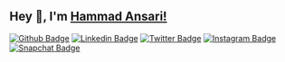 ## Hey 👋, I'm [Hammad Ansari!](https://github.com/fruxc/)

[![Github Badge](https://img.shields.io/github/followers/fruxc?label=Follow&style=social)](https://github.com/fruxc)
[![Linkedin Badge](https://img.shields.io/badge/-LinkedIn-0e76a8?style=social&logo=Linkedin&logoColor=white)](https://linkedin.com/in/h4mm4d)
[![Twitter Badge](https://img.shields.io/badge/-Twitter-00acee?style=social&logo=Twitter&logoColor=white)](https://twitter.com/fruxc_)
[![Instagram Badge](https://img.shields.io/badge/-Instagram-e4405f?style=social&logo=Instagram&logoColor=white)](https://instagram.com/fruxc/)
[![Snapchat Badge](https://img.shields.io/badge/-Snapchat-e4405f?style=social&logo=Snapchat&logoColor=white)](https://instagram.com/fruxc/)
